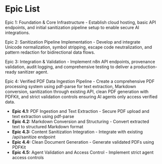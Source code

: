 # Epic List

Epic 1: Foundation & Core Infrastructure - Establish cloud hosting, basic API endpoints, and initial sanitization pipeline setup to enable secure AI integrations.

Epic 2: Sanitization Pipeline Implementation - Develop and integrate Unicode normalization, symbol stripping, escape code neutralization, and pattern redaction for bidirectional data flows.

Epic 3: Integration & Validation - Implement n8n API endpoints, provenance validation, audit logging, and comprehensive testing to deliver a production-ready sanitizer agent.

Epic 4: Verified PDF Data Ingestion Pipeline - Create a comprehensive PDF processing system using pdf-parse for text extraction, Markdown conversion, sanitization through existing API, clean PDF generation with PDFKit, and strict validation controls ensuring AI agents only access verified data.

- **Epic 4.1:** PDF Ingestion and Text Extraction - Secure PDF upload and text extraction using pdf-parse
- **Epic 4.2:** Markdown Conversion and Structuring - Convert extracted text to structured Markdown format
- **Epic 4.3:** Content Sanitization Integration - Integrate with existing /api/sanitize endpoint
- **Epic 4.4:** Clean Document Generation - Generate validated PDFs using PDFKit
- **Epic 4.5:** Agent Validation and Access Control - Implement strict agent access controls
